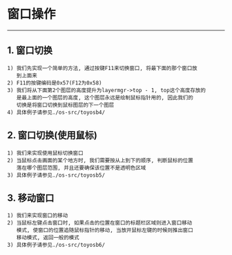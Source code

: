 # **窗口操作** #
***



## **1. 窗口切换** ##
    1) 我们先实现一个简单的方法, 通过按键F11来切换窗口, 将最下面的那个窗口放
       到上面来
    2) F11的按键编码是0x57(F12为0x58)
    3) 我们将从下面第2个图层的高度提升为layermgr->top - 1, top这个高度存放的
       是最上面的一个图层的高度, 这个图层永远是绘制鼠标指针用的, 因此我们的
       切换是将窗口切换到鼠标图层的下一个图层
    4) 具体例子请参见./os-src/toyosb4/



## **2. 窗口切换(使用鼠标)** ##
    1) 我们来实现使用鼠标切换窗口
    2) 当鼠标点击画面的某个地方时, 我们需要按从上到下的顺序, 判断鼠标的位置
       落在哪个图层范围, 并且还要确保该位置不是透明色区域
    3) 具体例子请参见./os-src/toyosb5/



## **3. 移动窗口** ##
    1) 我们来实现窗口的移动
    2) 当鼠标左键点击窗口时, 如果点击的位置在窗口的标题栏区域则进入窗口移动
       模式, 使窗口的位置追随鼠标指针的移动, 当放开鼠标左键的时候则推出窗口
       移动模式, 返回一般的模式
    3) 具体例子请参见./os-src/toyosb6/
